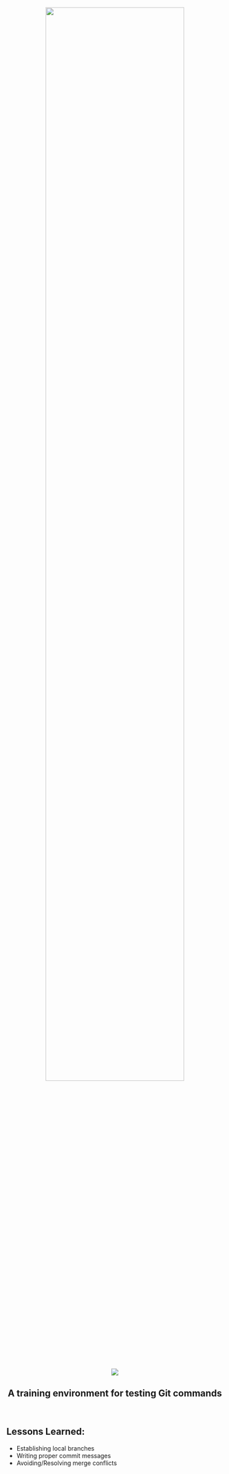 <br/>
<p align="center">
<img src="https://i.imgur.com/PY9ZKdb.png" width="80%">
</p>
<br/>
<p align="center">
<img src="https://cdn.wallpapersafari.com/81/49/iOrFxH.jpg" width="">
</p>
<h2 align="center">A training environment for testing Git commands</h2>
<p align="center">
</p>
<br/>

## Lessons Learned:
- Establishing local branches
- Writing proper commit messages
- Avoiding/Resolving merge conflicts
